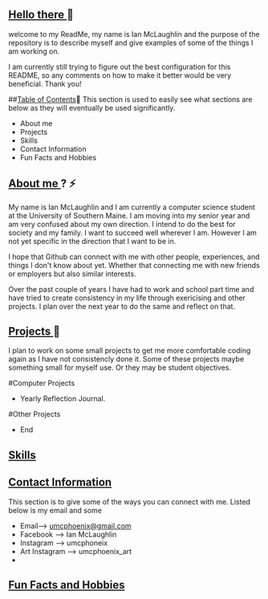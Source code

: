 ## <ins> Hello there </ins> 👋
welcome to my ReadMe,
my name is Ian McLaughlin and the purpose of the repository is to describe myself and give examples of some of the things I am working on.

I am currently still trying to figure out the best configuration for this README, 
so any comments on how to make it better would be very beneficial. Thank you!

##<ins>Table of Contents</ins>💬
This section is used to easily see what sections are below as they will eventually be used significantly.
- About me
- Projects
- Skills
- Contact Information
- Fun Facts and Hobbies

## <ins> About me </ins>? ⚡
My name is Ian McLaughlin and I am currently a computer science student at the 
University of Southern Maine. I am moving into my senior year and am very confused about
my own direction. I intend to do the best for society and my family. I want to succeed
well wherever I am. However I am not yet specific in the direction that I want to be in.

I hope that Github can connect with me with other people, experiences, and things I don't know
about yet. Whether that connecting me with new friends or employers but also similar interests. 

Over the past couple of years I have had to work and school part time and have tried to create consistency in my life
through exericising and other projects. I plan over the next year to do the same and reflect on that. 

## <ins> Projects </ins>🌱
I plan to work on some small projects to get me more comfortable coding again as I have not consistencly done it. 
Some of these projects maybe something small for myself use. Or they may be student objectives. 

#Computer Projects
- Yearly Reflection Journal.

#Other Projects
- End

## <ins> Skills </ins>

## <ins> Contact Information </ins>
This section is to give some of the ways you can connect with me. Listed below is my email and some 
- Email--> umcphoenix@gmail.com
- Facebook --> Ian McLaughlin
- Instagram --> umcphoneix
- Art Instagram --> umcphoenix_art
- 
## <ins> Fun Facts and Hobbies </ins>

<!--
**UMCPhoenix/UMCPhoenix** is a ✨ _special_ ✨ repository because its `README.md` (this file) appears on your GitHub profile.

Here are some ideas to get you started:

- 🔭 I’m currently working on ...
- 🌱 I’m currently learning ...
- 👯 I’m looking to collaborate on ...
- 🤔 I’m looking for help with ...
- 💬 Ask me about ...
- 📫 How to reach me: ...
- 😄 Pronouns: ...
- ⚡ Fun fact: ...
-->
